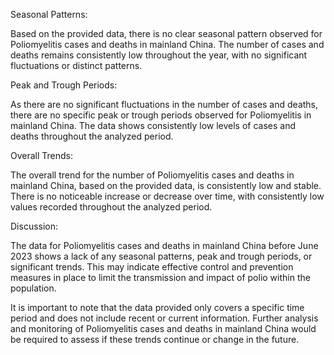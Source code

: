 Seasonal Patterns: 

Based on the provided data, there is no clear seasonal pattern observed for Poliomyelitis cases and deaths in mainland China. The number of cases and deaths remains consistently low throughout the year, with no significant fluctuations or distinct patterns.

Peak and Trough Periods: 

As there are no significant fluctuations in the number of cases and deaths, there are no specific peak or trough periods observed for Poliomyelitis in mainland China. The data shows consistently low levels of cases and deaths throughout the analyzed period.

Overall Trends: 

The overall trend for the number of Poliomyelitis cases and deaths in mainland China, based on the provided data, is consistently low and stable. There is no noticeable increase or decrease over time, with consistently low values recorded throughout the analyzed period.

Discussion: 

The data for Poliomyelitis cases and deaths in mainland China before June 2023 shows a lack of any seasonal patterns, peak and trough periods, or significant trends. This may indicate effective control and prevention measures in place to limit the transmission and impact of polio within the population.

It is important to note that the data provided only covers a specific time period and does not include recent or current information. Further analysis and monitoring of Poliomyelitis cases and deaths in mainland China would be required to assess if these trends continue or change in the future.